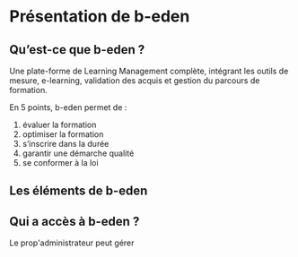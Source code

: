 # Présentation de b-eden

## Qu’est-ce que b-eden ?


Une plate-forme de Learning Management complète, intégrant les outils de mesure, e-learning, validation des acquis et gestion du parcours de formation.

En 5 points, b-eden permet de :

1. évaluer la formation
2. optimiser la formation
3. s’inscrire dans la durée
4. garantir une démarche qualité
5. se conformer à la loi


## Les éléments de b-eden



## Qui a accès à b-eden ?



Le prop'administrateur peut gérer